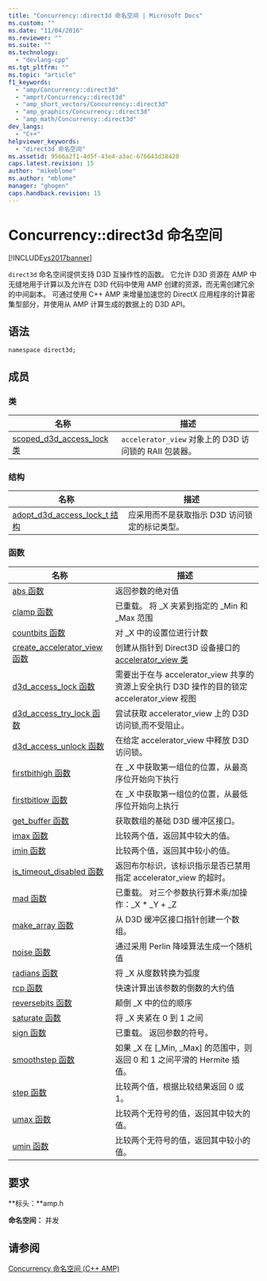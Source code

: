 ```yaml
---
title: "Concurrency::direct3d 命名空间 | Microsoft Docs"
ms.custom: ""
ms.date: "11/04/2016"
ms.reviewer: ""
ms.suite: ""
ms.technology: 
  - "devlang-cpp"
ms.tgt_pltfrm: ""
ms.topic: "article"
f1_keywords: 
  - "amp/Concurrency::direct3d"
  - "amprt/Concurrency::direct3d"
  - "amp_short_vectors/Concurrency::direct3d"
  - "amp_graphics/Concurrency::direct3d"
  - "amp_math/Concurrency::direct3d"
dev_langs: 
  - "C++"
helpviewer_keywords: 
  - "direct3d 命名空间"
ms.assetid: 9566a2f1-4d5f-43e4-a3ac-676643d38420
caps.latest.revision: 15
author: "mikeblome"
ms.author: "mblome"
manager: "ghogen"
caps.handback.revision: 15
---
```

# Concurrency::direct3d 命名空间
[!INCLUDE[vs2017banner](../../../assembler/inline/includes/vs2017banner.md)]

`direct3d` 命名空间提供支持 D3D 互操作性的函数。  它允许 D3D 资源在 AMP 中无缝地用于计算以及允许在 D3D 代码中使用 AMP 创建的资源，而无需创建冗余的中间副本。  可通过使用 C\+\+ AMP 来增量加速您的 DirectX 应用程序的计算密集型部分，并使用从 AMP 计算生成的数据上的 D3D API。  
  
## 语法  
  
```  
namespace direct3d;  
```  
  
## 成员  
  
### 类  
  
|名称|描述|  
|--------|--------|  
|[scoped\_d3d\_access\_lock 类](../../../parallel/amp/reference/scoped-d3d-access-lock-class.md)|`accelerator_view` 对象上的 D3D 访问锁的 RAII 包装器。|  
  
### 结构  
  
|名称|描述|  
|--------|--------|  
|[adopt\_d3d\_access\_lock\_t 结构](../../../parallel/amp/reference/adopt-d3d-access-lock-t-structure.md)|应采用而不是获取指示 D3D 访问锁定的标记类型。|  
  
### 函数  
  
|名称|描述|  
|--------|--------|  
|[abs 函数](../Topic/abs%20Function.md)|返回参数的绝对值|  
|[clamp 函数](../Topic/clamp%20Function.md)|已重载。  将 \_X 夹紧到指定的 \_Min 和 \_Max 范围|  
|[countbits 函数](../Topic/countbits%20Function.md)|对 \_X 中的设置位进行计数|  
|[create\_accelerator\_view 函数](../Topic/create_accelerator_view%20Function.md)|创建从指针到 Direct3D 设备接口的 [accelerator\_view 类](../../../parallel/amp/reference/accelerator-view-class.md)|  
|[d3d\_access\_lock 函数](../Topic/d3d_access_lock%20Function.md)|需要出于在与 accelerator\_view 共享的资源上安全执行 D3D 操作的目的锁定 accelerator\_view 视图|  
|[d3d\_access\_try\_lock 函数](../Topic/d3d_access_try_lock%20Function.md)|尝试获取 accelerator\_view 上的 D3D 访问锁,而不受阻止。|  
|[d3d\_access\_unlock 函数](../Topic/d3d_access_unlock%20Function.md)|在给定 accelerator\_view 中释放 D3D 访问锁。|  
|[firstbithigh 函数](../Topic/firstbithigh%20Function.md)|在 \_X 中获取第一组位的位置，从最高序位开始向下执行|  
|[firstbitlow 函数](../Topic/firstbitlow%20Function.md)|在 \_X 中获取第一组位的位置，从最低序位开始向上执行|  
|[get\_buffer 函数](../Topic/get_buffer%20Function.md)|获取数组的基础 D3D 缓冲区接口。|  
|[imax 函数](../Topic/imax%20Function.md)|比较两个值，返回其中较大的值。|  
|[imin 函数](../Topic/imin%20Function.md)|比较两个值，返回其中较小的值。|  
|[is\_timeout\_disabled 函数](../Topic/is_timeout_disabled%20Function.md)|返回布尔标识，该标识指示是否已禁用指定 accelerator\_view 的超时。|  
|[mad 函数](../Topic/mad%20Function.md)|已重载。  对三个参数执行算术乘\/加操作：\_X \* \_Y \+ \_Z|  
|[make\_array 函数](../Topic/make_array%20Function.md)|从 D3D 缓冲区接口指针创建一个数组。|  
|[noise 函数](../Topic/noise%20Function.md)|通过采用 Perlin 降噪算法生成一个随机值|  
|[radians 函数](../Topic/radians%20Function.md)|将 \_X 从度数转换为弧度|  
|[rcp 函数](../Topic/rcp%20Function.md)|快速计算出该参数的倒数的大约值|  
|[reversebits 函数](../Topic/reversebits%20Function.md)|颠倒 \_X 中的位的顺序|  
|[saturate 函数](../Topic/saturate%20Function.md)|将 \_X 夹紧在 0 到 1 之间|  
|[sign 函数](../Topic/sign%20Function.md)|已重载。  返回参数的符号。|  
|[smoothstep 函数](../Topic/smoothstep%20Function.md)|如果 \_X 在 \[\_Min, \_Max\] 的范围中，则返回 0 和 1 之间平滑的 Hermite 插值。|  
|[step 函数](../Topic/step%20Function.md)|比较两个值，根据比较结果返回 0 或 1。|  
|[umax 函数](../Topic/umax%20Function.md)|比较两个无符号的值，返回其中较大的值。|  
|[umin 函数](../Topic/umin%20Function.md)|比较两个无符号的值，返回其中较小的值。|  
  
## 要求  
 **标头：**amp.h  
  
 **命名空间：** 并发  
  
## 请参阅  
 [Concurrency 命名空间 \(C\+\+ AMP\)](../../../parallel/amp/reference/concurrency-namespace-cpp-amp.md)